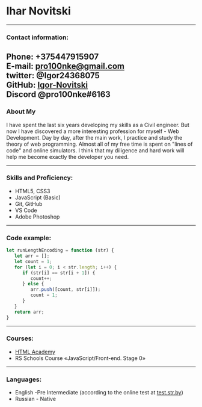 # Ihar Novitski

---

### Contact information:

**Phone:** +375447915907<br>
**E-mail:** pro100nke@gmail.com<br>
**twitter:** @Igor24368075<br>
**GitHub:** [Igor-Novitski](https://github.com/Igor-Novitski)<br>
**Discord** @pro100nke#6163<br>
---

### About My

I have spent the last six years developing my skills as a Civil engineer. But now I have discovered a more interesting profession for myself - Web Development. Day by day, after the main work, I practice and study the theory of web programming. Almost all of my free time is spent on "lines of code" and online simulators. I think that my diligence and hard work will help me become exactly the developer you need.

---

### Skills and Proficiency:

- HTML5, CSS3
- JavaScript (Basic)
- Git, GitHub
- VS Code
- Adobe Photoshop

---

### Code example:

```javascript
let runLengthEncoding = function (str) {
   let arr = [];
   let count = 1;
   for (let i = 0; i < str.length; i++) {
      if (str[i] == str[i + 1]) {
         count++;
      } else {
         arr.push([count, str[i]]);
         count = 1;
      }
   }
   return arr;
}
```
---

### Courses:

- [HTML Academy](https://htmlacademy.ru/courses) <br>
- RS Schools Course «JavaScript/Front-end. Stage 0» <br>

---

### Languages:

- English \-Pre Intermediate (according to the online test at [test.str.by](https://test.str.by/))<br>
- Russian \- Native
